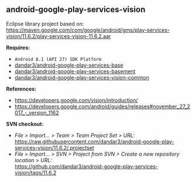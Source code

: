 ## android-google-play-services-vision

Eclipse library project based on:<br/>
https://maven.google.com/com/google/android/gms/play-services-vision/11.6.2/play-services-vision-11.6.2.aar

**Requires:**
- `Android 8.1 (API 27) SDK Platform`
- [dandar3/android-google-play-services-base](https://github.com/dandar3/android-google-play-services-base/tree/11.6.2)
- [dandar3/android-google-play-services-basement](https://github.com/dandar3/android-google-play-services-basement/tree/11.6.2)
- [dandar3/android-google-play-services-vision-common](https://github.com/dandar3/android-google-play-services-vision-common/tree/11.6.2)

**References:**
- https://developers.google.com/vision/introduction/
- https://developers.google.com/android/guides/releases#november_27_2017_-_version_1162

**SVN checkout:**
- _File > Import... > Team > Team Project Set > URL:_<br/>
  https://raw.githubusercontent.com/dandar3/android-google-play-services-vision/11.6.2/.projectset
- _File > Import... > SVN > Project from SVN > Create a new repository location > URL:_<br/> 
  https://github.com/dandar3/android-google-play-services-vision/tags/11.6.2